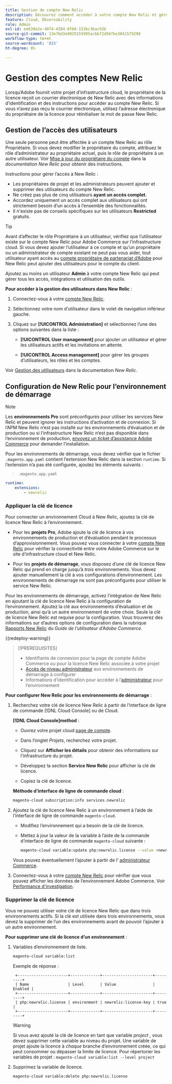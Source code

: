 ```yaml
---
title: Gestion de compte New Relic
description: Découvrez comment accéder à votre compte New Relic et gérer l’accès, les intégrations et l’utilisation des outils pour votre projet d’infrastructure cloud Adobe Commerce.
feature: Cloud, Observability
role: Admin
exl-id: ee639e2e-4074-4384-8f68-152bc3bac93b
source-git-commit: 13e76d3e9829155995acbb72d947be3041579298
workflow-type: tm+mt
source-wordcount: '833'
ht-degree: 0%

---
```


# Gestion des comptes New Relic

Lorsqu’Adobe fournit votre projet d’infrastructure cloud, le propriétaire de la licence reçoit un courrier électronique de New Relic avec des informations d’identification et des instructions pour accéder au compte New Relic. Si vous n’avez pas reçu le courrier électronique, utilisez l’adresse électronique du propriétaire de la licence pour réinitialiser le mot de passe New Relic.

## Gestion de l’accès des utilisateurs

Une seule personne peut être affectée à un compte New Relic au rôle Propriétaire. Si vous devez modifier le propriétaire du compte, attribuez le rôle d’administrateur au propriétaire actuel, puis le rôle de propriétaire à un autre utilisateur. Voir [Mise à jour du propriétaire du compte](https://docs.newrelic.com/docs/accounts/original-accounts-billing/original-users-roles/users-roles-original-user-model/) dans la _documentation New Relic_ pour obtenir des instructions.

Instructions pour gérer l’accès à New Relic :

- Les propriétaires de projet et les administrateurs peuvent ajouter et supprimer des utilisateurs du compte New Relic.
- Ne créez pas plus de cinq utilisateurs **ayant un accès complet**.
- Accordez uniquement un accès complet aux utilisateurs qui ont strictement besoin d’un accès à l’ensemble des fonctionnalités.
- Il n&#39;existe pas de conseils spécifiques sur les utilisateurs **Restricted** gratuits.

>[!TIP]
>
>Avant d’affecter le rôle Propriétaire à un utilisateur, vérifiez que l’utilisateur existe sur le compte New Relic pour Adobe Commerce sur l’infrastructure cloud. Si vous devez ajouter l’utilisateur à ce compte et qu’un propriétaire ou un administrateur de compte existant ne peut pas vous aider, tout utilisateur ayant accès au [compte propriétaire de partenariat d’Adobe](https://account.newrelic.com/accounts/1311131/users) pour New Relic peut ajouter des utilisateurs pour le compte du client.

Ajoutez au moins un utilisateur **Admin** à votre compte New Relic qui peut gérer tous les accès, intégrations et utilisation des outils.

**Pour accéder à la gestion des utilisateurs dans New Relic** :

1. Connectez-vous à votre [compte New Relic](https://login.newrelic.com/login).

1. Sélectionnez votre nom d’utilisateur dans le volet de navigation inférieur gauche.

1. Cliquez sur **[!UICONTROL Administration]** et sélectionnez l’une des options suivantes dans la liste :

   - **[!UICONTROL User management]** pour ajouter un utilisateur et gérer les utilisateurs actifs et les invitations en attente.

   - **[!UICONTROL Access management]** pour gérer les groupes d’utilisateurs, les rôles et les comptes.

Voir [Gestion des utilisateurs](https://docs.newrelic.com/docs/accounts/accounts-billing/new-relic-one-user-management/user-management-ui-and-tasks/) dans la documentation _New Relic_.

## Configuration de New Relic pour l’environnement de démarrage

>[!NOTE]
>
>Les **environnements Pro** sont préconfigurés pour utiliser les services New Relic et peuvent ignorer les instructions d’activation et de connexion. Si l’APM New Relic n’est pas installé sur les environnements d’évaluation et de production ou si l’infrastructure New Relic n’est pas disponible dans l’environnement de production, [ envoyez un ticket d’assistance Adobe Commerce](https://experienceleague.adobe.com/docs/commerce-knowledge-base/kb/help-center-guide/magento-help-center-user-guide.html#submit-ticket) pour demander l’installation.

Pour les environnements de démarrage, vous devez vérifier que le fichier `.magento.app.yaml` contient l’extension New Relic dans la section `runtime`. Si l’extension n’a pas été configurée, ajoutez les éléments suivants :

> `.magento.app.yaml`

```yaml
runtime:
    extensions:
        - newrelic
```

### Appliquer la clé de licence

Pour connecter un environnement Cloud à New Relic, ajoutez la clé de licence New Relic à l’environnement.

- Pour les **projets Pro**, Adobe ajoute la clé de licence à vos environnements de production et d’évaluation pendant le processus d’approvisionnement. Vous pouvez vous connecter à votre [compte New Relic](https://login.newrelic.com/login) pour vérifier la connectivité entre votre Adobe Commerce sur le site d’infrastructure cloud et New Relic.

- Pour les **projets de démarrage**, vous disposez d’une clé de licence New Relic qui prend en charge jusqu’à _trois_ environnements. Vous devez ajouter manuellement la clé à vos configurations d’environnement. Les environnements de démarrage ne sont pas préconfigurés pour utiliser le service New Relic.

Pour les environnements de démarrage, activez l’intégration de New Relic en ajoutant la clé de licence New Relic à la configuration de l’environnement. Ajoutez la clé aux environnements d’évaluation et de production, ainsi qu’à un autre environnement de votre choix. Seule la clé de licence New Relic est requise pour la configuration. Vous trouverez des informations sur d’autres options de configuration dans la rubrique [Rapports New Relic](https://experienceleague.adobe.com/docs/commerce-admin/config/general/new-relic-reporting.html) du _Guide de l’utilisateur d’Adobe Commerce_.

{{redeploy-warning}}

>[!PREREQUISITES]
>
>- Identifiants de connexion pour la page de compte Adobe Commerce ou pour la licence New Relic associée à votre projet
>- [Accès de niveau administrateur](../project/user-access.md) aux environnements de démarrage à configurer
>- Informations d’identification pour accéder à l’[administrateur](https://experienceleague.adobe.com/docs/commerce-admin/systems/user-accounts/permissions.html) pour l’environnement

**Pour configurer New Relic pour les environnements de démarrage** :

1. Recherchez votre clé de licence New Relic à partir de l’interface de ligne de commande [!DNL Cloud Console] ou de Cloud.

   **[!DNL Cloud Console]method** :

   - Ouvrez votre projet cloud [page de compte](https://accounts.magento.cloud/user).

   - Dans l’onglet _Projets_, recherchez votre projet.

   - Cliquez sur **Afficher les détails** pour obtenir des informations sur l’infrastructure du projet.

   - Développez la section **Service New Relic** pour afficher la clé de licence.

   - Copiez la clé de licence.

   **Méthode d’interface de ligne de commande cloud** :

   ```bash
   magento-cloud subscription:info services.newrelic
   ```

1. Ajoutez la clé de licence New Relic à un environnement à l’aide de l’interface de ligne de commande `magento-cloud`.

   - Modifiez l’environnement qui a besoin de la clé de licence.
   - Mettez à jour la valeur de la variable à l’aide de la commande d’interface de ligne de commande `magento-cloud` suivante :

     ```bash
     magento-cloud variable:update php:newrelic.license --value <newrelic-license-key>
     ```

   Vous pouvez éventuellement l’ajouter à partir de l’ [administrateur Commerce](https://experienceleague.adobe.com/docs/commerce-admin/start/reporting/new-relic-reporting.html#step-3%3A-configure-your-store).

1. Connectez-vous à votre [compte New Relic](https://login.newrelic.com/login) pour vérifier que vous pouvez afficher les données de l’environnement Adobe Commerce. Voir [Performance d&#39;investigation](investigate-performance.md).

### Supprimer la clé de licence

Vous ne pouvez utiliser votre clé de licence New Relic que dans trois environnements actifs. Si la clé est utilisée dans trois environnements, vous devez la supprimer de l’un des environnements avant de pouvoir l’ajouter à un autre environnement.

**Pour supprimer une clé de licence d’un environnement** :

1. Variables d’environnement de liste.

   ```bash
   magento-cloud variable:list
   ```

   Exemple de réponse :

   ```terminal
    +----------------------+-------------+----------------------+---------+
    | Name                 | Level       | Value                | Enabled |
    +----------------------+-------------+----------------------+---------+
    | php:newrelic.license | environment | newrelic-license-key | true    |
    +----------------------+-------------+----------------------+---------+
   ```

   >[!WARNING]
   >
   >Si vous avez ajouté la clé de licence en tant que variable _project_ , vous devez supprimer cette variable au niveau du projet. Une variable de projet ajoute la licence à _chaque_ branche d’environnement créée, ce qui peut consommer ou dépasser la limite de licence. Pour répertorier les variables de projet : `magento-cloud variable:list --level project`

1. Supprimez la variable de licence.

   ```bash
   magento-cloud variable:delete php:newrelic.license
   ```
